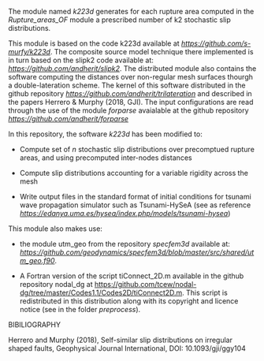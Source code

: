 The module named *k223d* generates for each rupture area computed in the *Rupture_areas_OF* module a prescribed number of k2 stochastic slip distributions.

This module is based on the code k223d available at *https://github.com/s-murfy/k223d*. The composite source model technique there implemented is in turn based on the slipk2 code available at: *https://github.com/andherit/slipk2*. The distributed module also contains the software computing the distances over non-regular mesh surfaces thourgh a double-lateration scheme. The kernel of this software distributed in the github repository *https://github.com/andherit/trilateration* and described in the papers Herrero & Murphy (2018, GJI). The input configurations are read through the use of the module *forparse* avaialable at the github repository *https://github.com/andherit/forparse*

In this repository, the software *k223d* has been modified to:

 - Compute set of *n* stochastic slip distributions over precomptued rupture areas, and using precomputed inter-nodes distances
 
 - Compute slip distributions accounting for a variable rigidity across the mesh

 - Write output files in the standard format of initial conditions for tsunami wave propagation simulator such as Tsunami-HySeA (see as reference *https://edanya.uma.es/hysea/index.php/models/tsunami-hysea*)

This module also makes use:

 - the module utm_geo from the repository *specfem3d* available at: *https://github.com/geodynamics/specfem3d/blob/master/src/shared/utm_geo.f90*.

 - A Fortran version of the script tiConnect_2D.m available in the github repository nodal_dg at https://github.com/tcew/nodal-dg/tree/master/Codes1.1/Codes2D/tiConnect2D.m. This script is redistributed in this distribution along with its copyright and licence notice (see in the folder *preprocess*).

BIBILIOGRAPHY

Herrero and Murphy (2018), Self-similar slip distributions on irregular shaped faults, Geophysical Journal International, DOI: 10.1093/gji/ggy104
